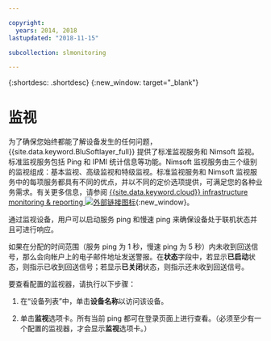 ```yaml
---

copyright:
  years: 2014, 2018
lastupdated: "2018-11-15"

subcollection: slmonitoring

---
```


{:shortdesc: .shortdesc}
{:new_window: target="_blank"}

# 监视
为了确保您始终都能了解设备发生的任何问题，{{site.data.keyword.BluSoftlayer_full}} 提供了标准监视服务和 Nimsoft 监视。标准监视服务包括 Ping 和 IPMI 统计信息等功能。Nimsoft 监视服务由三个级别的监视组成：基本监视、高级监视和特级监视。标准监视服务和 Nimsoft 监视服务中的每项服务都具有不同的优点，并以不同的定价选项提供，可满足您的各种业务需求。有关更多信息，请参阅 [{{site.data.keyword.cloud}} infrastructure monitoring & reporting ![外部链接图标](../../icons/launch-glyph.svg "外部链接图标")](https://www.ibm.com/cloud/infrastructure/monitoring){:new_window}。

通过监视设备，用户可以启动服务 ping 和慢速 ping 来确保设备处于联机状态并且可进行响应。

如果在分配的时间范围（服务 ping 为 1 秒，慢速 ping 为 5 秒）内未收到回送信号，那么会向帐户上的电子邮件地址发送警报。在**状态**字段中，若显示**已启动**状态，则指示已收到回送信号；若显示**已关闭**状态，则指示还未收到回送信号。

要查看配置的监视器，请执行以下步骤：

1. 在“设备列表”中，单击**设备名称**以访问该设备。

2. 单击**监视**选项卡。所有当前 ping 都可在登录页面上进行查看。（必须至少有一个配置的监视器，才会显示**监视**选项卡。）
